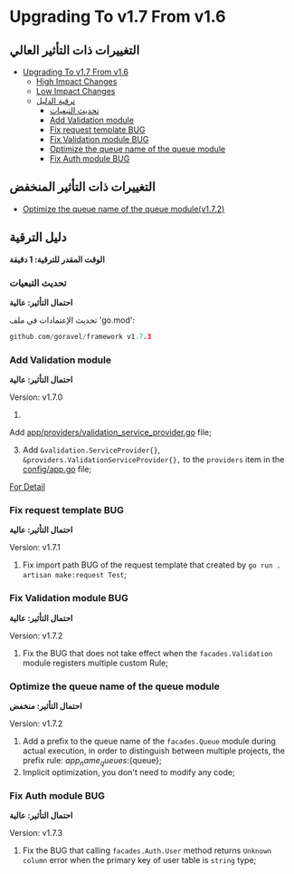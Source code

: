 # Upgrading To v1.7 From v1.6

## التغييرات ذات التأثير العالي

- [Upgrading To v1.7 From v1.6](#upgrading-to-v17-from-v16)
  - [High Impact Changes](#high-impact-changes)
  - [Low Impact Changes](#low-impact-changes)
  - [ترقية الدليل](#upgrade-guide)
    - [تحديث التبعيات](#updating-dependencies)
    - [Add Validation module](#add-validation-module)
    - [Fix request template BUG](#fix-request-template-bug)
    - [Fix Validation module BUG](#fix-validation-module-bug)
    - [Optimize the queue name of the queue module](#optimize-the-queue-name-of-the-queue-module)
    - [Fix Auth module BUG](#fix-auth-module-bug)

## التغييرات ذات التأثير المنخفض

- [Optimize the queue name of the queue module(v1.7.2)](#optimize-the-queue-name-of-the-queue-module)

## دليل الترقية

**الوقت المقدر للترقية: 1 دقيقة**

### تحديث التبعيات

**احتمال التأثير: عالية**

تحديث الإعتمادات في ملف 'go.mod':

```go
github.com/goravel/framework v1.7.3
```

### Add Validation module

**احتمال التأثير: عالية**

Version: v1.7.0

1.

Add [app/providers/validation_service_provider.go](https://github.com/goravel/goravel/blob/v1.7.0/app/providers/validation_service_provider.go)
file;

3. Add `&validation.ServiceProvider{}`, `&providers.ValidationServiceProvider{},` to the `providers` item in
  the [config/app.go](https://github.com/goravel/goravel/blob/v1.7.0/config/app.go) file;

[For Detail](../basic/validation)

### Fix request template BUG

**احتمال التأثير: عالية**

Version: v1.7.1

1. Fix import path BUG of the request template that created by `go run . artisan make:request Test`;

### Fix Validation module BUG

**احتمال التأثير: عالية**

Version: v1.7.2

1. Fix the BUG that does not take effect when the `facades.Validation` module registers multiple custom Rule;

### Optimize the queue name of the queue module

**احتمال التأثير: منخفض**

Version: v1.7.2

1. Add a prefix to the queue name of the `facades.Queue` module during actual execution, in order to distinguish between
  multiple projects, the prefix rule: ${app_name}_queues:${queue};
2. Implicit optimization, you don't need to modify any code;

### Fix Auth module BUG

**احتمال التأثير: عالية**

Version: v1.7.3

1. Fix the BUG that calling `facades.Auth.User` method returns `Unknown column` error when the primary key of user table
  is `string` type;
